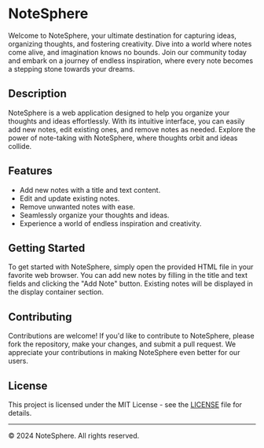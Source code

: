 # NoteSphere

Welcome to NoteSphere, your ultimate destination for capturing ideas, organizing thoughts, and fostering creativity. Dive into a world where notes come alive, and imagination knows no bounds. Join our community today and embark on a journey of endless inspiration, where every note becomes a stepping stone towards your dreams.

## Description

NoteSphere is a web application designed to help you organize your thoughts and ideas effortlessly. With its intuitive interface, you can easily add new notes, edit existing ones, and remove notes as needed. Explore the power of note-taking with NoteSphere, where thoughts orbit and ideas collide.

## Features

- Add new notes with a title and text content.
- Edit and update existing notes.
- Remove unwanted notes with ease.
- Seamlessly organize your thoughts and ideas.
- Experience a world of endless inspiration and creativity.

## Getting Started

To get started with NoteSphere, simply open the provided HTML file in your favorite web browser. You can add new notes by filling in the title and text fields and clicking the "Add Note" button. Existing notes will be displayed in the display container section.

## Contributing

Contributions are welcome! If you'd like to contribute to NoteSphere, please fork the repository, make your changes, and submit a pull request. We appreciate your contributions in making NoteSphere even better for our users.

## License

This project is licensed under the MIT License - see the [LICENSE](LICENSE) file for details.

---

© 2024 NoteSphere. All rights reserved.

